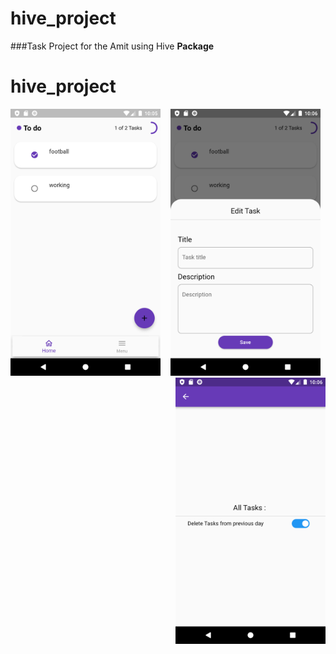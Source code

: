 # hive_project

###Task Project for the Amit using Hive **Package**   

# hive_project
<img style="float: left;" src= "https://raw.githubusercontent.com/NovairMikhail14/hive_project/master/asset_markdown/HomePage.png" width="240">&nbsp;&nbsp;&nbsp;&nbsp;<img style="float: center;" src= "https://raw.githubusercontent.com/NovairMikhail14/hive_project/master/asset_markdown/Edit.png" width="240">&nbsp;&nbsp;&nbsp;&nbsp;<img style="float: right;" src= "https://raw.githubusercontent.com/NovairMikhail14/hive_project/master/asset_markdown/Sitting.png" width="240">
